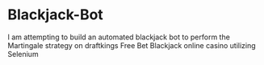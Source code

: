 # Blackjack-Bot
I am attempting to build an automated blackjack bot to perform the Martingale strategy on draftkings Free Bet Blackjack online casino utilizing Selenium
